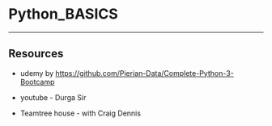 # Python_BASICS


---
## Resources 

- udemy by https://github.com/Pierian-Data/Complete-Python-3-Bootcamp

- youtube - Durga Sir 

- Teamtree house - with Craig Dennis
